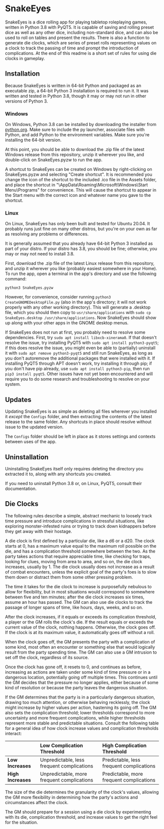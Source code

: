 # SnakeEyes
SnakeEyes is a dice rolling app for playing tabletop roleplaying games, written in Python 3.8 with PyQT5.  It is capable of saving and rolling preset dice as well as any other dice, including non-standard dice, and can also be used to roll on tables and present the results.  There is also a function to generate die clocks, which are series of preset rolls representing values on a clock to track the passing of time and prompt the introduction of complications.  At the end of this readme is a short set of rules for using die clocks in gameplay.

## Installation
Because SnakeEyes is written in 64-bit Python and packaged as an executable zip, a 64-bit Python 3 installation is required to run it.  It was written and tested in Python 3.8, though it may or may not run in other versions of Python 3.

### Windows
On Windows, Python 3.8 can be installed by downloading the installer from [python.org](https://www.python.org/).  Make sure to include the py launcher, associate files with Python, and add Python to the environment variables.  Make sure you're installing the 64-bit version.

At this point, you should be able to download the .zip file of the latest Windows release from this repository, unzip it wherever you like, and double-click on SnakeEyes.pyzw to run the app.

A shortcut to SnakeEyes can be created on Windows by right-clicking on SnakeEyes.pyzw and selecting "Create shortcut". It is recommended you change the icon of the shortcut to the included .ico file in the Assets folder, and place the shortcut in "\AppData\Roaming\Microsoft\Windows\Start Menu\Programs" for convenience.  This will cause the shortcut to appear in the Start menu with the correct icon and whatever name you gave to the shortcut.

### Linux
On Linux, SnakeEyes has only been built and tested for Ubuntu 20.04.  It probably runs just fine on many other distros, but you're on your own as far as resolving any problems or differences.

It is generally assumed that you already have 64-bit Python 3 installed as part of your distro.  If your distro has 3.8, you should be fine; otherwise, you may or may not need to install 3.8.

First, download the .zip file of the latest Linux release from this repository, and unzip it wherever you like (probably easiest somewhere in your Home).  To run the app, open a terminal in the app's directory and use the following command:

```
python3 SnakeEyes.pyzw
```

However, for convenience, consider running `python3 CreateGNOMEDesktopFile.py` (also in the app's directory; it will not work properly with any other working directory).  This will generate a .desktop file, which you should then copy to `usr/share/applications`  with `sudo cp SnakeEyes.desktop /usr/share/applications`.  Now SnakeEyes should show up along with your other apps in the GNOME desktop menus.

If SnakeEyes does not run at first, you probably need to resolve some dependencies.  First, try `sudo apt install libxcb-xinerama0`.  If that doesn't resolve the issue, try installing PyQT5 with `sudo apt install python3-pyqt5`; if this does resolve the issue, you might even be able to (partially) uninstall it with `sudo apt remove python3-pyqt5` and still run SnakeEyes, as long as you don't autoremove the additional packages that were installed with it.  If installing PyQT5 through APT doesn't work, try installing it through pip; if you don't have pip already, use `sudo apt install python3-pip`, then run `pip3 install pyqt5`.  Other issues have not yet been encountered and will require you to do some research and troubleshooting to resolve on your system.

## Updates
Updating SnakeEyes is as simple as deleting all files wherever you installed it *except* the `Configs` folder, and then extracting the contents of the latest release to the same folder.  Any shortcuts in place should resolve without issue to the updated version.

The `Configs` folder should be left in place as it stores settings and contexts between uses of the app.

## Uninstallation
Uninstalling SnakeEyes itself only requires deleting the directory you extracted it to, along with any shortcuts you created.

If you need to uninstall Python 3.8 or, on Linux, PyQT5, consult their documentation.

## Die Clocks
The following rules describe a simple, abstract mechanic to loosely track time pressure and introduce complications in stressful situations, like exploring monster-infested ruins or trying to track down kidnappers before they get away with their hostage.

A die clock is first defined by a particular die, like a d6 or a d20.  The clock starts at 0, has a maximum value equal to the maximum roll possible on the die, and has a complication threshold somewhere between the two.  As the party takes actions that require appreciable time, like checking for traps, looking for clues, moving from area to area, and so on, the die clock increases, usually by 1.  The die clock usually does not increase as a result of combat encounters, unless the explicit goal of the party's foes is to slow them down or distract them from some other pressing problem.

The time it takes for the die clock to increase is purposefully nebulous to allow for flexibility, but in most situations would correspond to somewhere between five and ten minutes; after the die clock increases six times, assume an hour has passed.  The GM can also use die clocks to track the passage of longer spans of time, like hours, days, weeks, and so on.

After the clock increases, if it equals or exceeds its complication threshold, a player or the GM rolls the clock's die.  If the result equals or exceeds the current value of the clock, nothing happens.  Otherwise, the clock goes off.  If the clock is at its maximum value, it automatically goes off without a roll.

When the clock goes off, the GM presents the party with a complication of some kind, most often an encounter or something else that would logically result from the party spending time.  The GM can also use a GM intrusion to set off the clock, regardless of its source.

Once the clock has gone off, it resets to 0, and continues as before, increasing as actions are taken under some kind of time pressure or in a dangerous location, potentially going off multiple times.  This continues until the GM decides that the pressure no longer applies, either because of some kind of resolution or because the party leaves the dangerous situation.

If the GM determines that the party is in a particularly dangerous situation, drawing too much attention, or otherwise behaving recklessly, the clock might increase by higher values per action, hastening its going off.  The GM also sets the complication threshold; lower thresholds correspond to more uncertainty and more frequent complications, while higher thresholds represent more stable and predictable situations.  Consult the following table for a general idea of how clock increase values and complication thresholds interact:

|  | Low Complication Threshold | High Complication Threshold |
| :-- | :-- | :-- |
| **Low Increases** | Unpredictable, less frequent complications | Predictable, less frequent complications |
| **High Increases** | Unpredictable, more frequent complications | Predictable, more frequent complications |

The size of the die determines the granularity of the clock's values, allowing the GM more flexibility in determining how the party's actions and circumstances affect the clock.

The GM should prepare for a session using a die clock by experimenting with its die, complication threshold, and increase values to get the right feel for the situation.